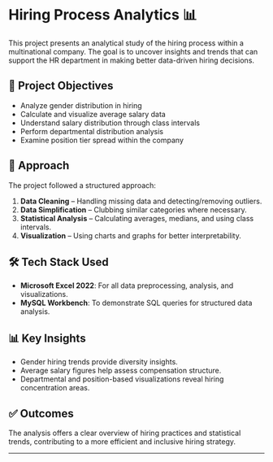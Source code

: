 # Hiring Process Analytics 📊

This project presents an analytical study of the hiring process within a multinational company. The goal is to uncover insights and trends that can support the HR department in making better data-driven hiring decisions.

## 📌 Project Objectives
- Analyze gender distribution in hiring
- Calculate and visualize average salary data
- Understand salary distribution through class intervals
- Perform departmental distribution analysis
- Examine position tier spread within the company

## 🧠 Approach
The project followed a structured approach:
1. **Data Cleaning** – Handling missing data and detecting/removing outliers.
2. **Data Simplification** – Clubbing similar categories where necessary.
3. **Statistical Analysis** – Calculating averages, medians, and using class intervals.
4. **Visualization** – Using charts and graphs for better interpretability.

## 🛠️ Tech Stack Used
- **Microsoft Excel 2022**: For all data preprocessing, analysis, and visualizations.
- **MySQL Workbench**: To demonstrate SQL queries for structured data analysis.

## 📊 Key Insights
- Gender hiring trends provide diversity insights.
- Average salary figures help assess compensation structure.
- Departmental and position-based visualizations reveal hiring concentration areas.

## ✅ Outcomes
The analysis offers a clear overview of hiring practices and statistical trends, contributing to a more efficient and inclusive hiring strategy.

---


